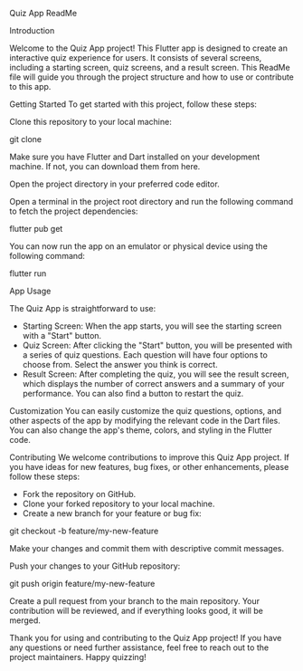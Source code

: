 Quiz App ReadMe

Introduction

Welcome to the Quiz App project! This Flutter app is designed to create an interactive quiz experience for users. It consists of several screens, including a starting screen, quiz screens, and a result screen. This ReadMe file will guide you through the project structure and how to use or contribute to this app.

Getting Started
To get started with this project, follow these steps:

Clone this repository to your local machine:

git clone <repository-url>

Make sure you have Flutter and Dart installed on your development machine. If not, you can download them from here.

Open the project directory in your preferred code editor.

Open a terminal in the project root directory and run the following command to fetch the project dependencies:

flutter pub get

You can now run the app on an emulator or physical device using the following command:

flutter run

App Usage

The Quiz App is straightforward to use:
- Starting Screen: When the app starts, you will see the starting screen with a "Start" button.
- Quiz Screen: After clicking the "Start" button, you will be presented with a series of quiz questions. Each question will have four options to choose from. Select the answer you think is correct.
- Result Screen: After completing the quiz, you will see the result screen, which displays the number of correct answers and a summary of your performance. You can also find a button to restart the quiz.

Customization
You can easily customize the quiz questions, options, and other aspects of the app by modifying the relevant code in the Dart files. You can also change the app's theme, colors, and styling in the Flutter code.

Contributing
We welcome contributions to improve this Quiz App project. If you have ideas for new features, bug fixes, or other enhancements, please follow these steps:

- Fork the repository on GitHub.
- Clone your forked repository to your local machine.
- Create a new branch for your feature or bug fix:

git checkout -b feature/my-new-feature

Make your changes and commit them with descriptive commit messages.

Push your changes to your GitHub repository:

git push origin feature/my-new-feature

Create a pull request from your branch to the main repository.
Your contribution will be reviewed, and if everything looks good, it will be merged.

Thank you for using and contributing to the Quiz App project! If you have any questions or need further assistance, feel free to reach out to the project maintainers. Happy quizzing!
